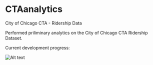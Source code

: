# CTAanalytics
City of Chicago CTA - Ridership Data

Performed priliminary analytics on the City of Chicago CTA Ridership Dataset. 

Current development progress: 

![Alt text](http://s12.postimg.org/8wg2yrhrh/Screen_Shot_2015_01_07_at_10_51_26_PM.png?raw=true "Optional Title")
